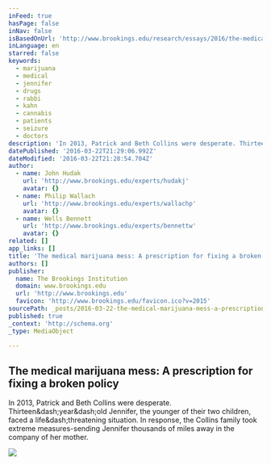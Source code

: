 ```yaml
---
inFeed: true
hasPage: false
inNav: false
isBasedOnUrl: 'http://www.brookings.edu/research/essays/2016/the-medical-marijuana-mess?cid=00900024020080101US0001'
inLanguage: en
starred: false
keywords:
  - marijuana
  - medical
  - jennifer
  - drugs
  - rabbi
  - kahn
  - cannabis
  - patients
  - seizure
  - doctors
description: 'In 2013, Patrick and Beth Collins were desperate. Thirteen‐year‐old Jennifer, the younger of their two children, faced a life‐threatening situation. In response, the Collins family took extreme measures-sending Jennifer thousands of miles away in the company of her mother.'
datePublished: '2016-03-22T21:29:06.992Z'
dateModified: '2016-03-22T21:28:54.704Z'
author:
  - name: John Hudak
    url: 'http://www.brookings.edu/experts/hudakj'
    avatar: {}
  - name: Philip Wallach
    url: 'http://www.brookings.edu/experts/wallachp'
    avatar: {}
  - name: Wells Bennett
    url: 'http://www.brookings.edu/experts/bennettw'
    avatar: {}
related: []
app_links: []
title: 'The medical marijuana mess: A prescription for fixing a broken policy'
authors: []
publisher:
  name: The Brookings Institution
  domain: www.brookings.edu
  url: 'http://www.brookings.edu'
  favicon: 'http://www.brookings.edu/favicon.ico?v=2015'
sourcePath: _posts/2016-03-22-the-medical-marijuana-mess-a-prescription-for-fixing-a-brok.md
published: true
_context: 'http://schema.org'
_type: MediaObject

---
```

<article style=""><h1>The medical marijuana mess: A prescription for fixing a broken policy</h1><p>In 2013, Patrick and Beth Collins were desperate. Thirteen&amp;dash;year&amp;dash;old Jennifer, the younger of their two children, faced a life&amp;dash;threatening situation. In response, the Collins family took extreme measures-sending Jennifer thousands of miles away in the company of her mother.</p><img src="http://www.brookings.edu/~/media/research/files/essays/2016/the_medical_marijuana_mess/jennifer_collins_side_medium.jpg" /></article>
